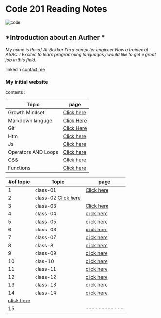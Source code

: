 # **Code 201 Reading Notes**
![code](https://victoria.mediaplanet.com/app/uploads/sites/102/2019/07/mainimage-26.jpg)

## *Introduction about an **Auther** *
*My name is Rahaf Al-Bakkar
 I'm a computer engineer Now a trainee at ASAC. I Excited to learn programming languages,I would like to get a great job in this field.*

linkedIn [contact me](https://www.linkedin.com/in/rahaf-albakkar-b3a63a202/)

### My initial website 
contents :

Topic  | page
------------ | -------------
Growth Mindset | [Click here](https://rahafalbakkar.github.io/Reading-Notes/Growthmindest)
Markdown languge |[Click Here](https://rahafalbakkar.github.io/Reading-Notes/Markdown)
Git |[Click Here](https://rahafalbakkar.github.io/Reading-Notes/Git)
Html  | [Click here](https://rahafalbakkar.github.io/Reading-Notes/html)
Js    |[Click here](https://rahafalbakkar.github.io/Reading-Notes/js)
Operators AND Loops | [Click here](https://rahafalbakkar.github.io/Reading-Notes/Ex&loop)
CSS | [Click here](https://rahafalbakkar.github.io/Reading-Notes/cssr)
Functions | [Click here](https://replit.com/@Rahafalbakkar/Code-201-Reading-Notes/function)

#of topic | Topic  | page
------------ |------------ | -----------
1|class-01|[Click here ](https://rahafalbakkar.github.io/Reading-Notes/class-01)|
2|class-02 [Click here ](https://rahafalbakkar.github.io/Reading-Notes/class-02)|
3 | class-03|[Click here](https://rahafalbakkar.github.io/Reading-Notes/class-03)|
4|class-04 |[click here](https://rahafalbakkar.github.io/Reading-Notes/class-04)|
5|class-05 |[click here](https://rahafalbakkar.github.io/Reading-Notes/class-05)|
6|class-06|[click here](https://rahafalbakkar.github.io/Reading-Notes/class-06)|
7|class-07 | [click here](https://rahafalbakkar.github.io/Reading-Notes/class-07)|
8 | class-8 |[click here](https://rahafalbakkar.github.io/Reading-Notes/class-08)|
9| class-09| [click here](https://rahafalbakkar.github.io/Reading-Notes/class-09)|
10|clas-10| [click here](https://rahafalbakkar.github.io/Reading-Notes/class-10)|
11|class-11| [click here](https://rahafalbakkar.github.io/Reading-Notes/class-11)|
12 |class-12|[click here](https://rahafalbakkar.github.io/Reading-Notes/class-12)|
13 |class-13|[click here](https://rahafalbakkar.github.io/Reading-Notes/class-13)|
14 |class-14|[click here](https://rahafalbakkar.github.io/Reading-Notes/class-14)
[click here](https://rahafalbakkar.github.io/Reading-Notes/class-14B) |
15|           | ------------|